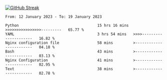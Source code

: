 [![GitHub Streak](https://streak-stats.demolab.com?user=renren-017&theme=sea&hide_border=true&background=DD272700)](https://git.io/streak-stats)

<!--START_SECTION:waka-->

```text
From: 12 January 2023 - To: 19 January 2023

Python                                   15 hrs 16 mins  >>>>>>>>>>>>>>>>---------   65.77 %
YAML                                     3 hrs 54 mins   >>>>---------------------   16.82 %
Nginx configuration file                 58 mins         >------------------------   04.18 %
Bash                                     43 mins         >------------------------   03.13 %
Nginx Configuration                      41 mins         >------------------------   02.95 %
Text                                     38 mins         >------------------------   02.78 %
```

<!--END_SECTION:waka-->
